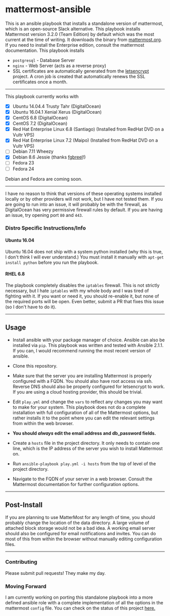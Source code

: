 # mattermost-ansible
This is an ansible playbook that installs a standalone version of mattermost, which is an open-source Slack alternative.
This playbook installs Mattermost version 3.2.0 (Team Edition) by default which was the most current at the time of writing.
It downloads the binary from [mattermost.org](https://www.mattermost.org/download/). If you need to install the Enterprise
edition, consult the mattermost documentation. This playbook installs
 * `postgresql` - Database Server
 * `nginx` - Web Server (acts as a reverse proxy)
 * SSL certificates are automatically generated from the [letsencrypt](https://letsencrypt.org) project. A cron job is
 created that automatically renews the SSL certificates once a month.

---


This playbook currently works with
- [x] Ubuntu 14.04.4 Trusty Tahr (DigitalOcean)
- [x] Ubuntu 16.04.1 Xenial Xerus (DigitalOcean)
- [x] CentOS 6.8  (DigitalOcean)
- [x] CentOS 7.2 (DigitalOcean)
- [x] Red Hat Enterprise Linux 6.8 (Santiago) (Installed from RedHat DVD on a Vultr VPS)
- [x] Red Hat Enterprise Linux 7.2 (Maipo) (Installed from RedHat DVD on a Vultr VPS)
- [ ] Debian 7.11 Wheezy
- [x] Debian 8.6 Jessie (thanks [fgbreel](https://github.com/fgbreel)!)
- [ ] Fedora 23
- [ ] Fedora 24

Debian and Fedora are coming soon.

---
I have no reason to think that versions of these operating systems installed locally or by other providers will not work,
but I have not tested them. If you are going to run into an issue, it will probably be with the firewall, as DigitalOcean
has very permissive firewall rules by default. If you are having an issue, try opening port `80` and `443`.

### Distro Specific Instructions/Info
#### Ubuntu 16.04
Ubuntu 16.04 does not ship with a system python installed (why this is true, I don't think I will ever understand.) You must
install it manually with `apt-get install python` before you run the playbook.
#### RHEL 6.8
The playbook completely disables the `iptables` firewall. This is not strictly necessary, but I hate `iptables` with my
 whole body and I was tired of fighting with it. If you want or need it, you should re-enable it, but none of the required
 ports will be open. Even better, submit a PR that fixes this issue (so I don't have to do it).

---

## Usage
* Install ansible with your package manager of choice. Ansible can also be installed via `pip`. This playbook was written
and tested with Ansible 2.1.1. If you can, I would recommend running the most recent version of ansible.


* Clone this repository.

* Make sure that the server you are installing Mattermost is properly configured with a FQDN. You should also have root
 access via ssh. Reverse DNS should also be properly configured for letsencrypt to work. If you are using a cloud
 hosting provider, this should be trivial.


* Edit `play.yml` and change the `vars` to reflect any changes you may want to make for your system. This playbook does
not do a complete installation with full configuration of all of the Mattermost options, but rather installs it to the
point where you can edit the relevant settings from within the web browser.


* **You should *always* edit the email address and db_password fields.** 


* Create a `hosts` file in the project directory. It only needs to contain one line, which is the IP address of the server
you wish to install Mattermost on.

* Run `ansible-playbook play.yml -i hosts` from the top of level of the project directory.



* Navigate to the FQDN of your server in a web browser. Consult the Mattermost documentation for further configuration
options.

---

## Post-Install
If you are planning to use MatterMost for any length of time, you should probably change the location of the
data directory. A large volume of attached block storage would not be a bad idea. A working email server should also
be configured for email notifications and invites.  You can do most of this from within the browser without manually editing
configuration files.

---

### Contributing  
Please submit pull requests! They make my day. 

### Moving Forward
I am currently working on porting this standalone playbook into a more defined ansible role with a complete implementation of all the options in the mattermost `config` file. You can check on the status of this project [here.](https://github.com/tjtoml/ansible-role-mattermost)
